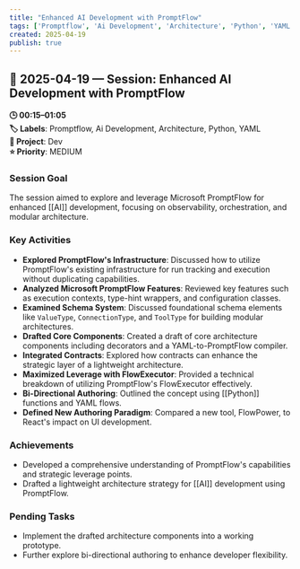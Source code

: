 ```yaml
---
title: "Enhanced AI Development with PromptFlow"
tags: ['Promptflow', 'Ai Development', 'Architecture', 'Python', 'YAML']
created: 2025-04-19
publish: true
---
```


## 📅 2025-04-19 — Session: Enhanced AI Development with PromptFlow

**🕒 00:15–01:05**  
**🏷️ Labels**: Promptflow, Ai Development, Architecture, Python, YAML  
**📂 Project**: Dev  
**⭐ Priority**: MEDIUM  


### Session Goal
The session aimed to explore and leverage Microsoft PromptFlow for enhanced [[AI]] development, focusing on observability, orchestration, and modular architecture.

### Key Activities
- **Explored PromptFlow's Infrastructure**: Discussed how to utilize PromptFlow's existing infrastructure for run tracking and execution without duplicating capabilities.
- **Analyzed Microsoft PromptFlow Features**: Reviewed key features such as execution contexts, type-hint wrappers, and configuration classes.
- **Examined Schema System**: Discussed foundational schema elements like `ValueType`, `ConnectionType`, and `ToolType` for building modular architectures.
- **Drafted Core Components**: Created a draft of core architecture components including decorators and a YAML-to-PromptFlow compiler.
- **Integrated Contracts**: Explored how contracts can enhance the strategic layer of a lightweight architecture.
- **Maximized Leverage with FlowExecutor**: Provided a technical breakdown of utilizing PromptFlow's FlowExecutor effectively.
- **Bi-Directional Authoring**: Outlined the concept using [[Python]] functions and YAML flows.
- **Defined New Authoring Paradigm**: Compared a new tool, FlowPower, to React's impact on UI development.

### Achievements
- Developed a comprehensive understanding of PromptFlow's capabilities and strategic leverage points.
- Drafted a lightweight architecture strategy for [[AI]] development using PromptFlow.

### Pending Tasks
- Implement the drafted architecture components into a working prototype.
- Further explore bi-directional authoring to enhance developer flexibility.
